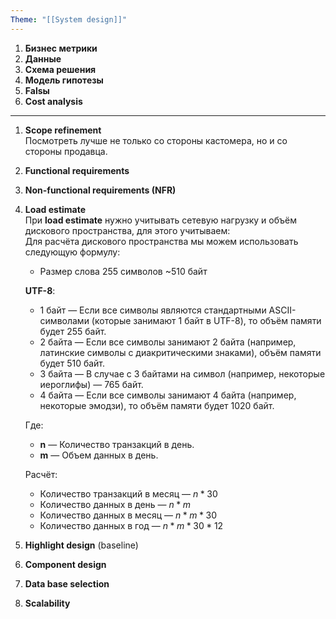 ```yaml
---
Theme: "[[System design]]"
---
```

1. **Бизнес метрики**
2. **Данные**
3. **Схема решения**
4. **Модель гипотезы**
5. **Falsы**
6. **Cost analysis**

---

1. **Scope refinement**  
   Посмотреть лучше не только со стороны кастомера, но и со стороны продавца.
2. **Functional requirements**
3. **Non-functional requirements (NFR)**
4. **Load estimate**  
   При **load estimate** нужно учитывать сетевую нагрузку и объём дискового пространства, для этого учитываем:  
   Для расчёта дискового пространства мы можем использовать следующую формулу:

   - Размер слова 255 символов ~510 байт

   **UTF-8**:
   - 1 байт — Если все символы являются стандартными ASCII-символами (которые занимают 1 байт в UTF-8), то объём памяти будет 255 байт.
   - 2 байта — Если все символы занимают 2 байта (например, латинские символы с диакритическими знаками), объём памяти будет 510 байт.
   - 3 байта — В случае с 3 байтами на символ (например, некоторые иероглифы) — 765 байт.
   - 4 байта — Если все символы занимают 4 байта (например, некоторые эмодзи), то объём памяти будет 1020 байт.

   Где:
   - **n** — Количество транзакций в день.
   - **m** — Объем данных в день.

   Расчёт:
   - Количество транзакций в месяц — $n * 30$
   - Количество данных в день — $n * m$
   - Количество данных в месяц — $n * m * 30$
   - Количество данных в год — $n * m * 30 * 12$

1. **Highlight design** (baseline)
2. **Component design**
3. **Data base selection**
4. **Scalability**
